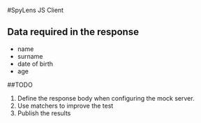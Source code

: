#SpyLens JS Client

## Data required in the response

- name
- surname
- date of birth
- age

##TODO

1. Define the response body when configuring the mock server.
2. Use matchers to improve the test
3. Publish the results